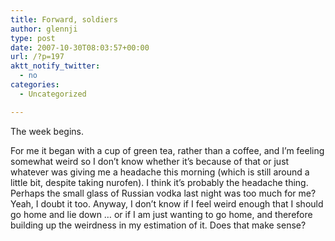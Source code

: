 ```yaml
---
title: Forward, soldiers
author: glennji
type: post
date: 2007-10-30T08:03:57+00:00
url: /?p=197
aktt_notify_twitter:
  - no
categories:
  - Uncategorized

---
```

The week begins.
  
For me it began with a cup of green tea, rather than a coffee, and I&#8217;m feeling somewhat weird so I don&#8217;t know whether it&#8217;s because of that or just whatever was giving me a headache this morning (which is still around a little bit, despite taking nurofen). I think it&#8217;s probably the headache thing. Perhaps the small glass of Russian vodka last night was too much for me? Yeah, I doubt it too. Anyway, I don&#8217;t know if I feel weird enough that I should go home and lie down … or if I am just wanting to go home, and therefore building up the weirdness in my estimation of it. Does that make sense?
